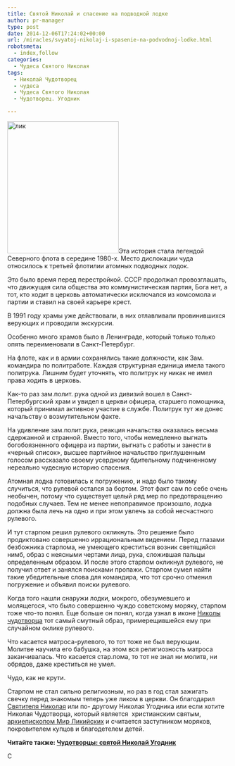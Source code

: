 ```yaml
---
title: Святой Николай и спасение на подводной лодке
author: pr-manager
type: post
date: 2014-12-06T17:24:02+00:00
url: /miracles/svyatoj-nikolaj-i-spasenie-na-podvodnoj-lodke.html
robotsmeta:
  - index,follow
categories:
  - Чудеса Святого Николая
tags:
  - Николай Чудотворец
  - чудеса
  - Чудеса Святого Николая
  - Чудотворец. Угодник

---
```

[<img class="alignleft wp-image-2333 size-medium" src="http://svyatoynikolay.ru/wp-content/uploads/2014/12/lik-253x300.jpg" alt="лик" width="253" height="300" srcset="http://svyatoynikolay.ru/wp-content/uploads/2014/12/lik-253x300.jpg 253w, http://svyatoynikolay.ru/wp-content/uploads/2014/12/lik.jpg 440w" sizes="(max-width: 253px) 100vw, 253px" />][1]Эта история стала легендой Северного флота в середине 1980-х. Место дислокации чуда относилось к третьей флотилии атомных подводных лодок.

Это было время перед перестройкой. СССР продолжал провозглашать, что движущая сила общества это коммунистическая партия, Бога нет, а тот, кто ходит в церковь автоматически исключался из комсомола и партии и ставил на своей карьере крест.<!--more-->

В 1991 году храмы уже действовали, в них отлавливали провинившихся верующих и проводили экскурсии.

Особенно много храмов было в Ленинграде, который только только опять переименовали в Санкт-Петербург.

На флоте, как и в армии сохранялись такие должности, как Зам. командира по политработе. Каждая структурная единица имела такого политрука. Лишним будет уточнять, что политрук ну никак не имел права ходить в церковь.

Как-то раз зам.полит. рука одной из дивизий вошел в Санкт-Петербургский храм и увидел в церкви офицера, старшего помощника, который принимал активное участие в службе. Политрук тут же донес начальству о возмутительном факте.

На удивление зам.полит.рука, реакция начальства оказалась весьма сдержанной и странной. Вместо того, чтобы немедленно выгнать богобоязненного офицера из партии, выгнать с работы и занести в &#171;черный список&#187;, высшее партийное начальство приглушенным голосом рассказало своему усердному бдительному подчиненному нереально чудесную историю спасения.

Атомная лодка готовилась к погружению, и надо было такому случиться, что рулевой остался за бортом. Этот факт сам по себе очень необычен, потому что существует целый ряд мер по предотвращению подобных случаев. Тем не менее непоправимое произошло, лодка должна была лечь на одно и при этом увлечь за собой несчастного рулевого.

И тут старпом решил рулевого окликнуть. Это решение было продиктовано совершенно иррациональным видением. Перед глазами безбожника старпома, не умеющего креститься возник светящийся нимб, образ с неясными чертами лица, рука, сложившая пальцы определенным образом. И после этого старпом окликнул рулевого, не получил ответ и занялся поисками пропажи. Старпом сумел найти такие убедительные слова для командира, что тот срочно отменил погружение и объявил поиски рулевого.

Когда того нашли снаружи лодки, мокрого, обезумевшего и молящегося, что было совершенно чуждо советскому моряку, старпом тоже что-то понял. Еще больше он понял, когда узнал в иконе <a title="Чудеса и деяния Святого Николая" href="http://svyatoynikolay.ru/miracles/chudesa-i-deyaniya-svyatogo-nikolaya.html" target="_blank">Николы чудотворца</a> тот самый смутный образ, примерещившейся ему при случайном оклике рулевого.

Что касается матроса-рулевого, то тот тоже не был верующим. Молитве научила его бабушка, на этом вся религиозность матроса заканчивалась. Что касается стар.пома, то тот не знал ни молитв, ни обрядов, даже креститься не умел.

Чудо, как не крути.

Старпом не стал сильно религиозным, но раз в год стал зажигать свечку перед знакомым теперь уже ликом в церкви. Он благодарил <a title="Необъяснимые чудеса Николая" href="http://svyatoynikolay.ru/miracles/neob-yasnimy-e-chudesa-nikolaya.html" target="_blank">Святителя Николая</a> или по- другому Николая Угодника или если хотите Николая Чудотворца, который является  христианским святым, <a title="Миры Ликийские – Храм Святого Николая в Турции" href="http://svyatoynikolay.ru/nicholas/miry-likijskie-hram-svyatogo-nikolaya-v-turtsii.html" target="_blank">архиепископом Мир Ликийских</a> и считается заступником моряков, покровителем купцов и благодетелем детей.

**Читайте также: <a href="http://www.pravda.ru/faith/religions/orthodoxy/15-10-2011/1093890-Nicola-0/" target="_blank">Чудотворцы: святой Николай Угодник</a>** 

С

 [1]: http://svyatoynikolay.ru/wp-content/uploads/2014/12/lik.jpg